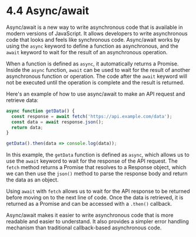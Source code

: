 # 4.4 Async/await

Async/await is a new way to write asynchronous code that is available in modern versions of JavaScript. It allows developers to write asynchronous code that looks and feels like synchronous code. Async/await works by using the `async` keyword to define a function as asynchronous, and the `await` keyword to wait for the result of an asynchronous operation.

When a function is defined as `async`, it automatically returns a Promise. Inside the `async` function, `await` can be used to wait for the result of another asynchronous function or operation. The code after the `await` keyword will not be executed until the operation is complete and the result is returned.

Here's an example of how to use async/await to make an API request and retrieve data:

```javascript
async function getData() {
  const response = await fetch('https://api.example.com/data');
  const data = await response.json();
  return data;
}

getData().then(data => console.log(data));
```

In this example, the `getData` function is defined as `async`, which allows us to use the `await` keyword to wait for the response of the API request. The `fetch` method returns a Promise that resolves to a Response object, which we can then use the `json()` method to parse the response body and return the data as an object.

Using `await` with `fetch` allows us to wait for the API response to be returned before moving on to the next line of code. Once the data is retrieved, it is returned as a Promise and can be accessed with a `.then()` callback.

Async/await makes it easier to write asynchronous code that is more readable and easier to understand. It also provides a simpler error handling mechanism than traditional callback-based asynchronous code.